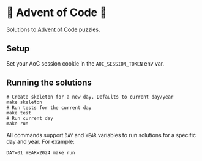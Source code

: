 # 🎄 Advent of Code 🎄

Solutions to [Advent of Code](https://adventofcode.com/) puzzles.

## Setup
Set your AoC session cookie in the `AOC_SESSION_TOKEN` env var.

## Running the solutions
```shell
# Create skeleton for a new day. Defaults to current day/year
make skeleton
# Run tests for the current day
make test
# Run current day
make run
```
All commands support `DAY` and `YEAR` variables to run solutions for a specific day and year. For example:
```shell
DAY=01 YEAR=2024 make run 
```
